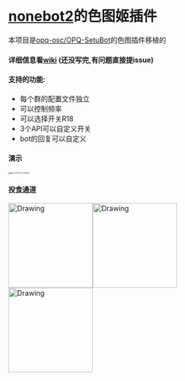 # [nonebot2](https://github.com/nonebot/nonebot2)的色图姬插件

本项目是[opq-osc/OPQ-SetuBot](https://github.com/opq-osc/OPQ-SetuBot)的色图插件移植的 



#### 详细信息看[wiki](https://github.com/yuban10703/setu-nonebot2/wiki) (还没写完,有问题直接提issue)



#### 支持的功能:

- 每个群的配置文件独立
- 可以控制频率
- 可以选择开关R18
- 3个API可以自定义开关
- bot的回复可以自定义

#### 演示

<img src="https://cdn.jsdelivr.net/gh/yuban10703/BlogImgdata/img/IMG_20210717_223649.jpg" alt="IMG_20210717_223649" style="zoom: 25%;" />




#### 投食通道

<img src="https://cdn.jsdelivr.net/gh/yuban10703/BlogImgdata/img/支付宝收款码.jpg" alt="Drawing" width="170px" /><img src="https://cdn.jsdelivr.net/gh/yuban10703/BlogImgdata/img/QQ收款码.png" alt="Drawing" width="170px" /><img src="https://cdn.jsdelivr.net/gh/yuban10703/BlogImgdata/img/微信赞赏码.png" alt="Drawing" width="170px" />
